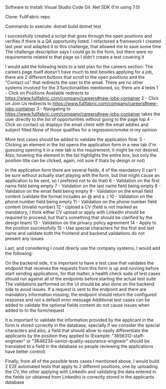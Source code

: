 Software to Install:
Visual Studio Code
Git
.Net SDK (I'm using 7.0)

Clone:
FullFabric repo

Commands to execute:
dotnet build
dotnet test

I successfully created a script that goes through the open positions and verifies if there is a QA opportunity listed. I refactored a framework I created last year and adapted it to this challenge, that allowed me to save some time
The challenge description says I could go to the form, but there were no requirements related to that page so I didn't create a test covering it

I would add the following tests to a test plan for the careers section:
The careers page itself doesn't have much to test besides applying for a job, there are 2 different buttons that scroll to the open positions and the "Contact us" that redirects the user to the email. There are no other systems involved for the 3 functionalities mentioned, so, there are 4 tests
1 - Click on Positions Available redirects to https://www.fullfabric.com/company/careers#new-jobs-container
2 - Click on Join Us redirects to https://www.fullfabric.com/company/careers#new-jobs-container
3 - Navigating to https://www.fullfabric.com/company/careers#new-jobs-container takes the user directly to the list of opportunities without going to the page top
4 - Click on contact us displays the email client with the email addres and subject filled
None of those qualifies for a regression/smoke in my opinion

More test cases should be added to validate the application flow:
5 - Clicking an element in the list opens the application form in a new tab (I'm guessing opening it in a new tab is the requirement, it might be not desired. Also, hovering the element in the list highlights the entire box, but only the position title can be clicked, again, not sure if thats by design or not)

In the application form there are several fields, 4 of the mandatory (I can't be sure without actually start playing with the form, but that might cause an application to be sent, so I prefered not to do that)
6 - Validation on the first name field being empty
7 - Validation on the last name field being empty
8 - Validation on the email field being empty
9 - Validation on the email field content (validate the format includes an @ and a .)
10 - Validation on the phone number field being empty
11 - Validation on the phone number field content (invalid number)
12 - Upload a CV (field is not marked as mandatory, I think either CV upload or apply with LinkedIn should be required to proceed, but that's something that should be clarified by the design team)
13 - Validation on the privacy policy agreement
14 - Apply to the position successfully
15 - Use special characters for the first and last name and validate both the frontend and backend validations do not present any issues

Last, and considering I could direcly use the company systems, I would add the following:

On the backend side, it is important to have a test case that validates the endponit that receives the requests from this form is up and running before start sending applications, for that matter, a health check suite of test cases should run against all of the endpoints before starting the actual test suite
The validations performed on the UI should be also done on the backend side to avoid issues. If a request is sent to the endpoint and there are mandatory information missing, the endpoint should return the configured response and not a default error message
Additional test cases can be added to validate the optional fields content do not cause issues when added to to the form/request

It is important to validate the information provided by the applicant in the form is stored correctly in the database, specially if we consider the special characters and also, a field that should allow to easily differentiate the applicants by the position they applied to (Example: "3656312-staff-engineer" or "3648234-senior-quality-assurance-engineer" should be translated to a field in the database so people reviewing the applications have better control)

Finally, from all of the possible tests cases I mentioned above, I would build 2 E2E automated tests that apply to 2 different positions, one by uploading the CV, the other applying with LinkedIn and validating the data entered in the fields (or obtained from LinkedIn) is correctly stored in the applicants database